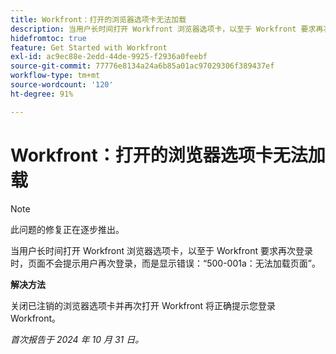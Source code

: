 ```yaml
---
title: Workfront：打开的浏览器选项卡无法加载
description: 当用户长时间打开 Workfront 浏览器选项卡，以至于 Workfront 要求再次登录时，页面不会提示用户再次登录，而是显示错误：“500-001a：无法加载页面”。
hidefromtoc: true
feature: Get Started with Workfront
exl-id: ac9ec88e-2edd-44de-9925-f2936a0feebf
source-git-commit: 77776e8134a24a6b85a01ac97029306f389437ef
workflow-type: tm+mt
source-wordcount: '120'
ht-degree: 91%

---
```


# Workfront：打开的浏览器选项卡无法加载

>[!NOTE]
>
>此问题的修复正在逐步推出。

当用户长时间打开 Workfront 浏览器选项卡，以至于 Workfront 要求再次登录时，页面不会提示用户再次登录，而是显示错误：“500-001a：无法加载页面”。

**解决方法**

关闭已注销的浏览器选项卡并再次打开 Workfront 将正确提示您登录 Workfront。

_首次报告于 2024 年 10 月 31 日。_
